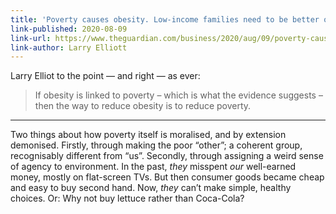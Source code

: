 ```yaml
---
title: 'Poverty causes obesity. Low-income families need to be better off to eat well.'
link-published: 2020-08-09
link-url: https://www.theguardian.com/business/2020/aug/09/poverty-causes-obesity-low-income-families-need-to-be-better-off-to-eat-well
link-author: Larry Elliott
---
```


Larry Elliot to the point — and right — as ever:

> If obesity is linked to poverty – which is what the evidence suggests – then the way to reduce obesity is to reduce poverty.

***

Two things about how poverty itself is moralised, and by extension demonised. Firstly, through making the poor “other”; a coherent group, recognisably different from “us”. Secondly, through assigning a weird sense of agency to environment. In the past, _they_ misspent _our_ well-earned money, mostly on flat-screen TVs. But then consumer goods became cheap and easy to buy second hand. Now, _they_ can’t make simple, healthy choices. Or: Why not buy lettuce rather than Coca-Cola?
